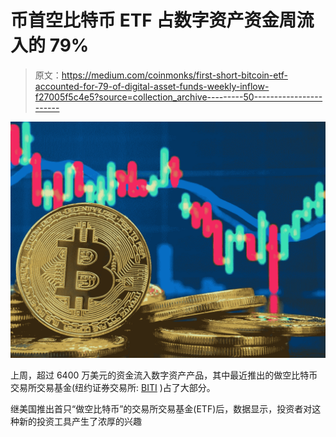 # 币首空比特币 ETF 占数字资产资金周流入的 79%

> 原文：<https://medium.com/coinmonks/first-short-bitcoin-etf-accounted-for-79-of-digital-asset-funds-weekly-inflow-f27005f5c4e5?source=collection_archive---------50----------------------->

![](img/eceaf8ea6c54e2b868c4a4c162fc0aeb.png)

上周，超过 6400 万美元的资金流入数字资产产品，其中最近推出的做空比特币交易所交易基金(纽约证券交易所: [BITI](https://www.investing.com/etfs/biti-nyse) )占了大部分。

继美国推出首只“做空比特币”的交易所交易基金(ETF)后，数据显示，投资者对这种新的投资工具产生了浓厚的兴趣